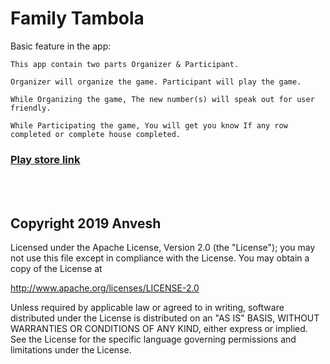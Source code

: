 # Family Tambola

Basic feature in the app:

```
This app contain two parts Organizer & Participant.

Organizer will organize the game. Participant will play the game.

While Organizing the game, The new number(s) will speak out for user friendly.

While Participating the game, You will get you know If any row completed or complete house completed.
```



### [Play store link](https://play.google.com/store/apps/details?id=a.sample.tambola)

</br>
</br>

<h2>Copyright 2019 Anvesh</h2>

Licensed under the Apache License, Version 2.0 (the "License");
you may not use this file except in compliance with the License.
You may obtain a copy of the License at

   http://www.apache.org/licenses/LICENSE-2.0

Unless required by applicable law or agreed to in writing, software
distributed under the License is distributed on an "AS IS" BASIS,
WITHOUT WARRANTIES OR CONDITIONS OF ANY KIND, either express or implied.
See the License for the specific language governing permissions and
limitations under the License.
